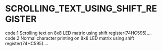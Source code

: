 # SCROLLING_TEXT_USING_SHIFT_REGISTER


 code:1 Scrolling text on 8x8 LED matrix using shift register(74HC595)....  
 code:2 Normal character printing on 8x8 LED matrix using shift register(74HC595)....  
 
 


